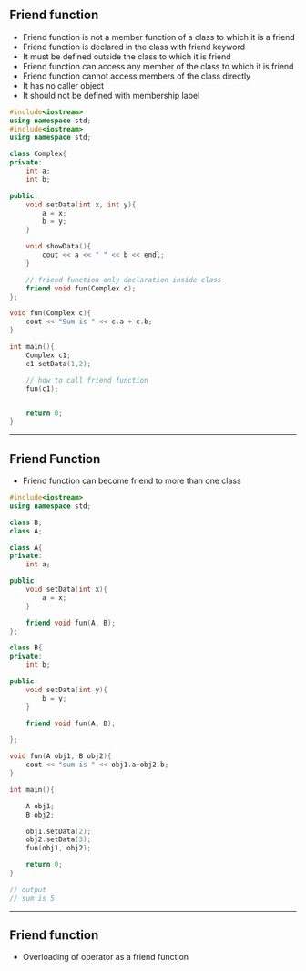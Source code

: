 ## Friend function

- Friend function is not a member function of a class to which it is a friend
- Friend function is declared in the class with friend keyword
- It must be defined outside the class to which it is friend
- Friend function can access any member of the class to which it is friend
- Friend function cannot access members of the class directly
- It has no caller object
- It should not be defined with membership label

```cpp
#include<iostream>
using namespace std;
#include<iostream>
using namespace std;

class Complex{
private:
    int a;
    int b;

public:
    void setData(int x, int y){
        a = x;
        b = y;
    }

    void showData(){
        cout << a << " " << b << endl;
    }

    // friend function only declaration inside class
    friend void fun(Complex c);
};

void fun(Complex c){
    cout << "Sum is " << c.a + c.b;
}

int main(){
    Complex c1;
    c1.setData(1,2);

    // how to call friend function
    fun(c1);


    return 0;
}

```

---

## Friend Function

- Friend function can become friend to more than one class

```cpp
#include<iostream>
using namespace std;

class B;
class A;

class A{
private:
    int a;

public:
    void setData(int x){
        a = x;
    }

    friend void fun(A, B);
};

class B{
private:
    int b;

public:
    void setData(int y){
        b = y;
    }

    friend void fun(A, B);

};

void fun(A obj1, B obj2){
    cout << "sum is " << obj1.a+obj2.b;
}

int main(){

    A obj1;
    B obj2;

    obj1.setData(2);
    obj2.setData(3);
    fun(obj1, obj2);

    return 0;
}

// output
// sum is 5
```

---

## Friend function

- Overloading of operator as a friend function

```cpp


```
